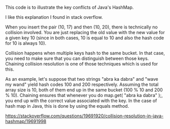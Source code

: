 This code is to illustrate the key conflicts of Java's HashMap.

I like this explanation I found in stack overflow.

When you insert the pair (10, 17) and then (10, 20), there is technically no collision involved. You are just replacing the old value with the new value for a given key 10 (since in both cases, 10 is equal to 10 and also the hash code for 10 is always 10).

Collision happens when multiple keys hash to the same bucket. In that case, you need to make sure that you can distinguish between those keys. Chaining collision resolution is one of those techniques which is used for this.

As an example, let's suppose that two strings "abra ka dabra" and "wave my wand" yield hash codes 100 and 200 respectively. Assuming the total array size is 10, both of them end up in the same bucket (100 % 10 and 200 % 10). Chaining ensures that whenever you do map.get( "abra ka dabra" );, you end up with the correct value associated with the key. In the case of hash map in Java, this is done by using the equals method.

https://stackoverflow.com/questions/19691920/collision-resolution-in-java-hashmap/19691998